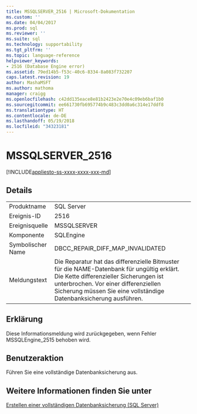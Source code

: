 ```yaml
---
title: MSSQLSERVER_2516 | Microsoft-Dokumentation
ms.custom: ''
ms.date: 04/04/2017
ms.prod: sql
ms.reviewer: ''
ms.suite: sql
ms.technology: supportability
ms.tgt_pltfrm: ''
ms.topic: language-reference
helpviewer_keywords:
- 2516 (Database Engine error)
ms.assetid: 79ed14b5-f53c-40c6-8334-8a083f732207
caps.latest.revision: 19
author: MashaMSFT
ms.author: mathoma
manager: craigg
ms.openlocfilehash: c42dd135eace8e81b2423e2e70e4c09eb6baf1b0
ms.sourcegitcommit: ee661730fb695774b9c483c3dd0a6c314e17ddf8
ms.translationtype: HT
ms.contentlocale: de-DE
ms.lasthandoff: 05/19/2018
ms.locfileid: "34323181"
---
```

# <a name="mssqlserver2516"></a>MSSQLSERVER_2516
[!INCLUDE[appliesto-ss-xxxx-xxxx-xxx-md](../../includes/appliesto-ss-xxxx-xxxx-xxx-md.md)]
  
## <a name="details"></a>Details  
  
|||  
|-|-|  
|Produktname|SQL Server|  
|Ereignis-ID|2516|  
|Ereignisquelle|MSSQLSERVER|  
|Komponente|SQLEngine|  
|Symbolischer Name|DBCC_REPAIR_DIFF_MAP_INVALIDATED|  
|Meldungstext|Die Reparatur hat das differenzielle Bitmuster für die NAME-Datenbank für ungültig erklärt. Die Kette differenzieller Sicherungen ist unterbrochen. Vor einer differenziellen Sicherung müssen Sie eine vollständige Datenbanksicherung ausführen.|  
  
## <a name="explanation"></a>Erklärung  
Diese Informationsmeldung wird zurückgegeben, wenn Fehler MSSQLEngine_2515 behoben wird.  
  
## <a name="user-action"></a>Benutzeraktion  
Führen Sie eine vollständige Datenbanksicherung aus.  
  
## <a name="see-also"></a>Weitere Informationen finden Sie unter  
[Erstellen einer vollständigen Datenbanksicherung &#40;SQL Server&#41;](~/relational-databases/backup-restore/create-a-full-database-backup-sql-server.md)  
  
